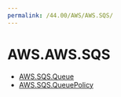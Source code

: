 ```yaml
---
permalink: /44.00/AWS/AWS.SQS/
---
```


# AWS.AWS.SQS



* [AWS.SQS.Queue](AWS.SQS.Queue.md)
* [AWS.SQS.QueuePolicy](AWS.SQS.QueuePolicy.md)